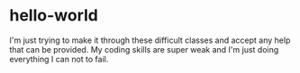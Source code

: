 # hello-world

I'm just trying to make it through these difficult classes and accept any help that can be provided. My coding skills are super weak and I'm just doing everything I can not to fail. 
